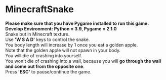 # MinecraftSnake
**Please make sure that you have Pygame installed to run this game.**  
**Develop Environment: Python = 3.9, Pygame = 2.1.0**  
Snake but in Minecraft texture.  
Use **'W S A D'** keys to control the snake.  
You body length will increase by 1 once you eat a golden apple.  
Note that the golden apple will not spawn in your body.  
You will die of crashing into yourself.  
You won't die of crashing into a wall, because you will **go through the wall and come out from the opposite one**.  
Press **'ESC'** to pause/continue the game.  
